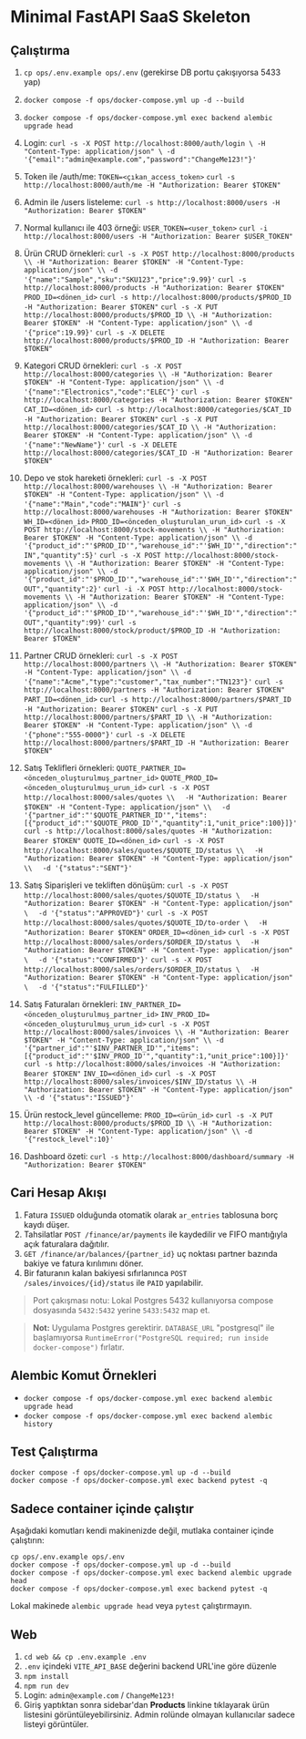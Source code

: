 # Minimal FastAPI SaaS Skeleton

## Çalıştırma

1. `cp ops/.env.example ops/.env` (gerekirse DB portu çakışıyorsa 5433 yap)
2. `docker compose -f ops/docker-compose.yml up -d --build`
3. `docker compose -f ops/docker-compose.yml exec backend alembic upgrade head`
4. Login:
   `curl -s -X POST http://localhost:8000/auth/login \
     -H "Content-Type: application/json" \
     -d '{"email":"admin@example.com","password":"ChangeMe123!"}'`
5. Token ile /auth/me:
   `TOKEN=<çıkan_access_token>`
   `curl -s http://localhost:8000/auth/me -H "Authorization: Bearer $TOKEN"`
6. Admin ile /users listeleme:
   `curl -s http://localhost:8000/users -H "Authorization: Bearer $TOKEN"`
7. Normal kullanıcı ile 403 örneği:
   `USER_TOKEN=<user_token>`
   `curl -i http://localhost:8000/users -H "Authorization: Bearer $USER_TOKEN"`
8. Ürün CRUD örnekleri:
   `curl -s -X POST http://localhost:8000/products \\
     -H "Authorization: Bearer $TOKEN" -H "Content-Type: application/json" \\
     -d '{"name":"Sample","sku":"SKU123","price":9.99}'`
   `curl -s http://localhost:8000/products -H "Authorization: Bearer $TOKEN"`
   `PROD_ID=<dönen_id>`
   `curl -s http://localhost:8000/products/$PROD_ID -H "Authorization: Bearer $TOKEN"`
   `curl -s -X PUT http://localhost:8000/products/$PROD_ID \\
     -H "Authorization: Bearer $TOKEN" -H "Content-Type: application/json" \\
     -d '{"price":19.99}'`
   `curl -s -X DELETE http://localhost:8000/products/$PROD_ID -H "Authorization: Bearer $TOKEN"`
9. Kategori CRUD örnekleri:
   `curl -s -X POST http://localhost:8000/categories \\
     -H "Authorization: Bearer $TOKEN" -H "Content-Type: application/json" \\
     -d '{"name":"Electronics","code":"ELEC"}'`
   `curl -s http://localhost:8000/categories -H "Authorization: Bearer $TOKEN"`
   `CAT_ID=<dönen_id>`
   `curl -s http://localhost:8000/categories/$CAT_ID -H "Authorization: Bearer $TOKEN"`
   `curl -s -X PUT http://localhost:8000/categories/$CAT_ID \\
     -H "Authorization: Bearer $TOKEN" -H "Content-Type: application/json" \\
     -d '{"name":"NewName"}'`
   `curl -s -X DELETE http://localhost:8000/categories/$CAT_ID -H "Authorization: Bearer $TOKEN"`

10. Depo ve stok hareketi örnekleri:
   `curl -s -X POST http://localhost:8000/warehouses \\
     -H "Authorization: Bearer $TOKEN" -H "Content-Type: application/json" \\
     -d '{"name":"Main","code":"MAIN"}'`
   `curl -s http://localhost:8000/warehouses -H "Authorization: Bearer $TOKEN"`
   `WH_ID=<dönen_id>`
   `PROD_ID=<önceden_oluşturulan_urun_id>`
   `curl -s -X POST http://localhost:8000/stock-movements \\
     -H "Authorization: Bearer $TOKEN" -H "Content-Type: application/json" \\
     -d '{"product_id":"'$PROD_ID'","warehouse_id":"'$WH_ID'","direction":"IN","quantity":5}'`
   `curl -s -X POST http://localhost:8000/stock-movements \\
     -H "Authorization: Bearer $TOKEN" -H "Content-Type: application/json" \\
     -d '{"product_id":"'$PROD_ID'","warehouse_id":"'$WH_ID'","direction":"OUT","quantity":2}'`
   `curl -i -X POST http://localhost:8000/stock-movements \\
     -H "Authorization: Bearer $TOKEN" -H "Content-Type: application/json" \\
     -d '{"product_id":"'$PROD_ID'","warehouse_id":"'$WH_ID'","direction":"OUT","quantity":99}'`
   `curl -s http://localhost:8000/stock/product/$PROD_ID -H "Authorization: Bearer $TOKEN"`

11. Partner CRUD örnekleri:
   `curl -s -X POST http://localhost:8000/partners \\
     -H "Authorization: Bearer $TOKEN" -H "Content-Type: application/json" \\
     -d '{"name":"Acme","type":"customer","tax_number":"TN123"}'`
   `curl -s http://localhost:8000/partners -H "Authorization: Bearer $TOKEN"`
   `PART_ID=<dönen_id>`
   `curl -s http://localhost:8000/partners/$PART_ID -H "Authorization: Bearer $TOKEN"`
   `curl -s -X PUT http://localhost:8000/partners/$PART_ID \\
     -H "Authorization: Bearer $TOKEN" -H "Content-Type: application/json" \\
     -d '{"phone":"555-0000"}'`
   `curl -s -X DELETE http://localhost:8000/partners/$PART_ID -H "Authorization: Bearer $TOKEN"`

12. Satış Teklifleri örnekleri:
   `QUOTE_PARTNER_ID=<önceden_oluşturulmuş_partner_id>`
   `QUOTE_PROD_ID=<önceden_oluşturulmuş_urun_id>`
   `curl -s -X POST http://localhost:8000/sales/quotes \\`
   `  -H "Authorization: Bearer $TOKEN" -H "Content-Type: application/json" \\`
   `  -d '{"partner_id":"'$QUOTE_PARTNER_ID'","items":[{"product_id":"'$QUOTE_PROD_ID'","quantity":1,"unit_price":100}]}'`
   `curl -s http://localhost:8000/sales/quotes -H "Authorization: Bearer $TOKEN"`
   `QUOTE_ID=<dönen_id>`
   `curl -s -X POST http://localhost:8000/sales/quotes/$QUOTE_ID/status \\`
   `  -H "Authorization: Bearer $TOKEN" -H "Content-Type: application/json" \\`
   `  -d '{"status":"SENT"}'`
13. Satış Siparişleri ve tekliften dönüşüm:
   `curl -s -X POST http://localhost:8000/sales/quotes/$QUOTE_ID/status \`
   `  -H "Authorization: Bearer $TOKEN" -H "Content-Type: application/json" \`
   `  -d '{"status":"APPROVED"}'`
   `curl -s -X POST http://localhost:8000/sales/quotes/$QUOTE_ID/to-order \`
   `  -H "Authorization: Bearer $TOKEN"`
   `ORDER_ID=<dönen_id>`
   `curl -s -X POST http://localhost:8000/sales/orders/$ORDER_ID/status \`
   `  -H "Authorization: Bearer $TOKEN" -H "Content-Type: application/json" \`
   `  -d '{"status":"CONFIRMED"}'`
   `curl -s -X POST http://localhost:8000/sales/orders/$ORDER_ID/status \`
   `  -H "Authorization: Bearer $TOKEN" -H "Content-Type: application/json" \`
   `  -d '{"status":"FULFILLED"}'`
14. Satış Faturaları örnekleri:
   `INV_PARTNER_ID=<önceden_oluşturulmuş_partner_id>`
   `INV_PROD_ID=<önceden_oluşturulmuş_urun_id>`
   `curl -s -X POST http://localhost:8000/sales/invoices \\
     -H "Authorization: Bearer $TOKEN" -H "Content-Type: application/json" \\
     -d '{"partner_id":"'$INV_PARTNER_ID'","items":[{"product_id":"'$INV_PROD_ID'","quantity":1,"unit_price":100}]}'`
   `curl -s http://localhost:8000/sales/invoices -H "Authorization: Bearer $TOKEN"`
   `INV_ID=<dönen_id>`
   `curl -s -X POST http://localhost:8000/sales/invoices/$INV_ID/status \\
     -H "Authorization: Bearer $TOKEN" -H "Content-Type: application/json" \\
     -d '{"status":"ISSUED"}'`

15. Ürün restock_level güncelleme:
   `PROD_ID=<ürün_id>`
   `curl -s -X PUT http://localhost:8000/products/$PROD_ID \\
     -H "Authorization: Bearer $TOKEN" -H "Content-Type: application/json" \\
     -d '{"restock_level":10}'`

16. Dashboard özeti:
   `curl -s http://localhost:8000/dashboard/summary -H "Authorization: Bearer $TOKEN"`

## Cari Hesap Akışı

1. Fatura `ISSUED` olduğunda otomatik olarak `ar_entries` tablosuna borç kaydı düşer.
2. Tahsilatlar `POST /finance/ar/payments` ile kaydedilir ve FIFO mantığıyla açık faturalara dağıtılır.
3. `GET /finance/ar/balances/{partner_id}` uç noktası partner bazında bakiye ve fatura kırılımını döner.
4. Bir faturanın kalan bakiyesi sıfırlanınca `POST /sales/invoices/{id}/status` ile `PAID` yapılabilir.

> Port çakışması notu: Lokal Postgres 5432 kullanıyorsa compose dosyasında `5432:5432` yerine `5433:5432` map et.

> **Not:** Uygulama Postgres gerektirir. `DATABASE_URL` "postgresql" ile başlamıyorsa `RuntimeError("PostgreSQL required; run inside docker-compose")` fırlatır.

## Alembic Komut Örnekleri

- `docker compose -f ops/docker-compose.yml exec backend alembic upgrade head`
- `docker compose -f ops/docker-compose.yml exec backend alembic history`

## Test Çalıştırma

```
docker compose -f ops/docker-compose.yml up -d --build
docker compose -f ops/docker-compose.yml exec backend pytest -q
```

## Sadece container içinde çalıştır

Aşağıdaki komutları kendi makinenizde değil, mutlaka container içinde çalıştırın:

```
cp ops/.env.example ops/.env
docker compose -f ops/docker-compose.yml up -d --build
docker compose -f ops/docker-compose.yml exec backend alembic upgrade head
docker compose -f ops/docker-compose.yml exec backend pytest -q
```

Lokal makinede `alembic upgrade head` veya `pytest` çalıştırmayın.

## Web

1. `cd web && cp .env.example .env`
2. `.env` içindeki `VITE_API_BASE` değerini backend URL'ine göre düzenle
3. `npm install`
4. `npm run dev`
5. Login: `admin@example.com` / `ChangeMe123!`
6. Giriş yaptıktan sonra sidebar'dan **Products** linkine tıklayarak ürün listesini görüntüleyebilirsiniz. Admin rolünde olmayan kullanıcılar sadece listeyi görüntüler.
